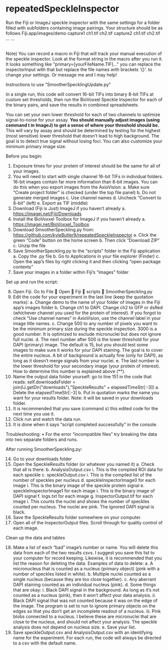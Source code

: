 # repeatedSpeckleInspector
Run the Fiji or ImageJ speckle inspector with the same settings for a folder filled with subfolders containing image pairings. 
Your structure should be as follows 
  Fiji.app/images/demo
    capture1
      ch1.tif
      ch2.tif
    capture2
      ch1.tif
      ch2.tif
      ...
    ...
<br />


<br />
Note) You can record a macro in Fiji that will track your manual execution of the speckle inspector. Look at the format string in the macro after you run it.
It looks something like "primary=[yourFileName.TIF]..." you can replace the inspectorInput with that but replace the 
file names with brackets '{}'. to change your settings. Or message me and I may help!

Instructions to use “SmootherSpecklingUpdate.py”

In a single run, this code will convert 16-bit TIFs into binary 8-bit TIFs at custom set thresholds, then run the BioVoxxel Speckle Inspector for each of the binary pairs, and save the results in combined spreadsheets.  

You can set your own lower threshold for each of two channels to optimize signal-to-noise for your assay. **You should manually adjust images (using command t in ImageJ) to get a sense of where your threshold should be.** This will vary by assay and should be determined by testing for the highest (most sensitive) lower threshold that doesn’t lead to high background. The goal is to detect true signal without losing foci. You can also customize your minimum primary image size. 

Before you begin: 

1.	Exposure times for your protein of interest should be the same for all of your images. 
2.	You will need to start with single channel 16-bit TIFs in individual folders. 16-bit images contain far more information than 8-bit images. You can do this when you export images from the AxioVision:
a.	Make sure “Create project folder” is checked (under the top file panel)
b.	Do not generate merged images
c.	Use channel names
d.	Uncheck “Convert to 8-bit” (left)
e.	Export as TIF (middle)
3.	Download (Fiji is Just) ImageJ if you haven’t already
a.	https://imagej.net/Fiji/Downloads
4.	Install the BioVoxxel Toolbox for ImageJ if you haven’t already
a.	https://imagej.net/BioVoxxel_Toolbox
5.	Download SmootherSpeckling.py from: https://github.com/kyleButler9/repeatedSpeckleInspector
a.	Click the green “Code” button on the home screen
b.	Then click “Download ZIP”
c.	Unzip the file
6.	Save SmootherSpeckling.py to the “scripts” folder in the Fiji application
a.	Copy the .py file
b.	Go to Applications in your file explorer (Finder)
c.	Open the app’s files by right clicking it and then clicking “open package contents”
7.	Save your images in a folder within Fiji’s “images” folder

Set up and run the script: 

8.	Open Fiji. Go to File  Open  Fiji  scripts  SmootherSpeckling.py
9.	Edit the code for your experiment in the last line (keep the quotation marks):
a.	Change demo to the name of your folder of images in the Fiji app’s images folder
b.	Change ch1 to DAPI. Change ch2 to GFP or dsRed (whichever channel you used for the protein of interest). If you forgot to check “Use channel names” in AxioVision, use the channel label in your image title names.
c.	Change 500 to any number of pixels you want to be the minimum primary size during the speckle inspection. 3000 is a good number. It is optimized to exclude micronuclei but does not ignore full nuclei. 
d.	The next number after 500 is the lower threshold for your DAPI (primary) image. The default is 15, but you should test some images to make sure it works for your DAPI staining. The goal is to cover the entire nucleus. A bit of background is actually fine (only for DAPI), as long as it doesn’t merge signals from your nuclei. 
e.	The last number is the lower threshold for your secondary image (your protein of interest). How to determine this number is explained above (**).
10.	 Name the output data folder yourself: go to line 151 in the code that reads: self.downloadsFolder = join(IJ.getDir("downloads"),"SpeckleResults" + elapsedTimeStr[:-3])
a.	Delete the elapsedTimeStr[:-3]
b.	Put in quotation marks the name you want for your results folder. Note: it will be saved in your downloads folder.
11.	It is recommended that you save (command s) this edited code for the next time you use it.
12.	Click run and watch the data run.
13.	It is done when it says “script completed successfully” in the console.

Troubleshooting:
•	For the error “incompatible files” try breaking the data into two separate folders and runs. 

After running SmootherSpeckling.py:

14.	Go to your downloads folder
15.	Open the SpeckleResults folder (or whatever you named it)
a.	Check that all is there: 
b.	AnalysisOutput.csv
i.	This is the compiled ROI data for each speckle
c.	speckleOutput.csv
i.	This is the compiled list of the number of speckles per nucleus
d.	speckleInspectorImage0 for each image
i.	This is the binary image of the speckle protein signal
e.	speckleInspectorImage1 for each image
i.	This is the binary image of DAPI signal
f.	logs.txt for each image
g.	InspectorOutput.tif for each image
i.	This counts the nuclei and shows the number of speckles counted per nucleus. The nuclei are pink. The ignored DAPI signal is black.
16.	Save the SpeckleResults folder somewhere on your computer.
17.	Open all of the InspectorOutput files. Scroll through for quality control of each image. 

Clean up the data and tables

18.	Make a list of each “bad” image’s number or name. You will delete this data from each of the two results csvs. I suggest you save this list to your computer for record keeping. Likewise, it is recommended that you list the reason for deleting the data. Examples of data to delete:
a.	A micronucleus that is counted as a nucleus (primary object) (pink with a number of speckles listed in white).
b.	Multiple nuclei counted as a single nucleus (because they are too close together).
c.	Any aberrant DAPI staining counted as an individual nucleus (pink).
d.	Some things that are okay:
i.	Black DAPI signal in the background. As long as it’s not counted as a nucleus (pink), then it won’t affect your data analysis.
ii.	Black DAPI signal that was not counted because it was on the edge of the image. The program is set to run to ignore primary objects on the edges so that you don’t get an incomplete readout of a nucleus.
iii.	Pink blobs connected to a nucleus. I believe these are micronuclei that are close to the nucleus, and should not affect your analysis. The speckle analysis does not depend on nucleus size.
e.	Save your list. 
19.	Save speckleOutput.csv and AnalysisOutput.csv with an identifying name for the experiment. For each run, the code will always be directed to a csv with the default name. 





